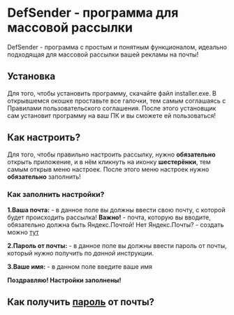 # DefSender - программа для массовой рассылки
DefSender - программа с простым и понятным функционалом, идеально подходящая для массовой рассылки вашей рекламы на почты!

## Установка
Для того, чтобы установить программу, скачайте файл installer.exe. В открывшемся окошке проставьте все галочки, тем самым 
соглашаясь с Правилами пользовательского соглашения. После этого установщик сам установит программу на ваш ПК и вы сможете 
ей пользоваться!

## Как настроить?
Для того, чтобы правильно настроить рассылку, нужно **обязательно** открыть приложение, и в нём кликнуть на иконку **шестерёнки**, 
тем самым открыв меню настроек. После этого меню настроек нужно **обязательно** заполнить! 
### Как заполнить настройки?
**1.Ваша почта:** - в данное поле вы должны ввести свою почту, с которой будет происходить рассылка! **Важно!** - почта, которую 
вы вводите, обязательно должна быть Яндекс.Почтой! Нет Яндекс.Почты? - создать можно [тут](https://360.yandex.ru/mail/)

**2.Пароль от почты:** - в данное поле вы должны ввести пароль от почты, который нужно получить по _данной_ инструкции.

**3.Ваше имя:** - в данном поле введите ваше имя

**Поздравляю! Настройки заполнены!**

## Как получить [пароль](https://github.com/MiroshanToshan/Rassilka-mail-YANDEX-MAIL-/blob/main/README.md#как-заполнить-настройки) от почты?

